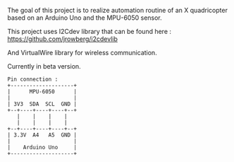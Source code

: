 The goal of this project is to realize automation routine of an X quadricopter based on an Arduino Uno and the MPU-6050 sensor.

This project uses I2Cdev library that can be found here : https://github.com/jrowberg/i2cdevlib

And VirtualWire library for wireless communication.

Currently in beta version.

```
Pin connection :
+--------------------+
|      MPU-6050      |
|                    |
| 3V3  SDA  SCL  GND |
+--+----+----+----+--+
   |    |    |    |
   |    |    |    |
+--+----+----+----+--+
| 3.3V  A4   A5  GND |
|                    |
|    Arduino Uno     |
+--------------------+
```
